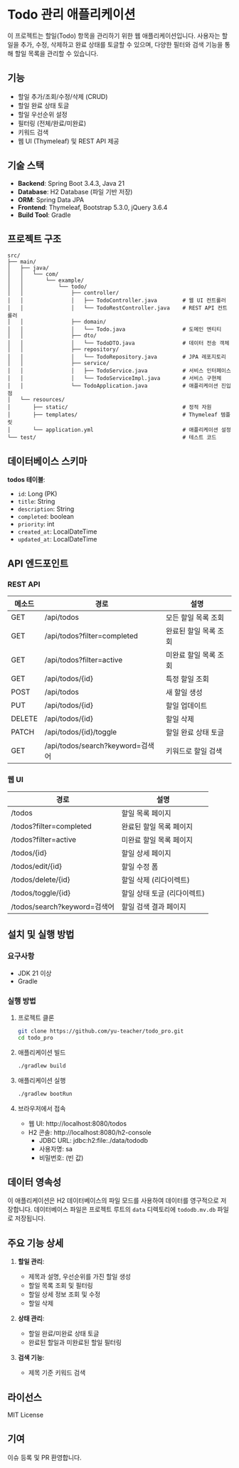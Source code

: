 # Todo 관리 애플리케이션

이 프로젝트는 할일(Todo) 항목을 관리하기 위한 웹 애플리케이션입니다. 사용자는 할일을 추가, 수정, 삭제하고 완료 상태를 토글할 수 있으며, 다양한 필터와 검색 기능을 통해 할일 목록을 관리할 수 있습니다.

## 기능

- 할일 추가/조회/수정/삭제 (CRUD)
- 할일 완료 상태 토글
- 할일 우선순위 설정
- 필터링 (전체/완료/미완료)
- 키워드 검색
- 웹 UI (Thymeleaf) 및 REST API 제공

## 기술 스택

- **Backend**: Spring Boot 3.4.3, Java 21
- **Database**: H2 Database (파일 기반 저장)
- **ORM**: Spring Data JPA
- **Frontend**: Thymeleaf, Bootstrap 5.3.0, jQuery 3.6.4
- **Build Tool**: Gradle

## 프로젝트 구조

```
src/
├── main/
│   ├── java/
│   │   └── com/
│   │       └── example/
│   │           └── todo/
│   │               ├── controller/
│   │               │   ├── TodoController.java        # 웹 UI 컨트롤러
│   │               │   └── TodoRestController.java    # REST API 컨트롤러
│   │               ├── domain/
│   │               │   └── Todo.java                  # 도메인 엔티티
│   │               ├── dto/
│   │               │   └── TodoDTO.java               # 데이터 전송 객체
│   │               ├── repository/
│   │               │   └── TodoRepository.java        # JPA 레포지토리
│   │               ├── service/
│   │               │   ├── TodoService.java           # 서비스 인터페이스
│   │               │   └── TodoServiceImpl.java       # 서비스 구현체
│   │               └── TodoApplication.java           # 애플리케이션 진입점
│   └── resources/
│       ├── static/                                    # 정적 자원
│       ├── templates/                                 # Thymeleaf 템플릿
│       └── application.yml                            # 애플리케이션 설정
└── test/                                              # 테스트 코드
```

## 데이터베이스 스키마

**todos 테이블**:
- `id`: Long (PK)
- `title`: String
- `description`: String
- `completed`: boolean
- `priority`: int
- `created_at`: LocalDateTime
- `updated_at`: LocalDateTime

## API 엔드포인트

### REST API

| 메소드   | 경로                     | 설명                      |
|--------|-------------------------|--------------------------|
| GET    | /api/todos              | 모든 할일 목록 조회            |
| GET    | /api/todos?filter=completed | 완료된 할일 목록 조회         |
| GET    | /api/todos?filter=active | 미완료 할일 목록 조회          |
| GET    | /api/todos/{id}         | 특정 할일 조회               |
| POST   | /api/todos              | 새 할일 생성                |
| PUT    | /api/todos/{id}         | 할일 업데이트                |
| DELETE | /api/todos/{id}         | 할일 삭제                  |
| PATCH  | /api/todos/{id}/toggle  | 할일 완료 상태 토글            |
| GET    | /api/todos/search?keyword=검색어 | 키워드로 할일 검색 |

### 웹 UI

| 경로                       | 설명                        |
|--------------------------|----------------------------|
| /todos                    | 할일 목록 페이지              |
| /todos?filter=completed   | 완료된 할일 목록 페이지         |
| /todos?filter=active      | 미완료 할일 목록 페이지          |
| /todos/{id}               | 할일 상세 페이지               |
| /todos/edit/{id}          | 할일 수정 폼                  |
| /todos/delete/{id}        | 할일 삭제 (리다이렉트)          |
| /todos/toggle/{id}        | 할일 상태 토글 (리다이렉트)       |
| /todos/search?keyword=검색어 | 할일 검색 결과 페이지           |

## 설치 및 실행 방법

### 요구사항
- JDK 21 이상
- Gradle

### 실행 방법

1. 프로젝트 클론
   ```bash
   git clone https://github.com/yu-teacher/todo_pro.git
   cd todo_pro
   ```

2. 애플리케이션 빌드
   ```bash
   ./gradlew build
   ```

3. 애플리케이션 실행
   ```bash
   ./gradlew bootRun
   ```

4. 브라우저에서 접속
    - 웹 UI: http://localhost:8080/todos
    - H2 콘솔: http://localhost:8080/h2-console
        - JDBC URL: jdbc:h2:file:./data/tododb
        - 사용자명: sa
        - 비밀번호: (빈 값)

## 데이터 영속성

이 애플리케이션은 H2 데이터베이스의 파일 모드를 사용하여 데이터를 영구적으로 저장합니다. 데이터베이스 파일은 프로젝트 루트의 `data` 디렉토리에 `tododb.mv.db` 파일로 저장됩니다.

## 주요 기능 상세

1. **할일 관리**:
    - 제목과 설명, 우선순위를 가진 할일 생성
    - 할일 목록 조회 및 필터링
    - 할일 상세 정보 조회 및 수정
    - 할일 삭제

2. **상태 관리**:
    - 할일 완료/미완료 상태 토글
    - 완료된 할일과 미완료된 할일 필터링

3. **검색 기능**:
    - 제목 기준 키워드 검색

## 라이선스

MIT License

## 기여

이슈 등록 및 PR 환영합니다.

